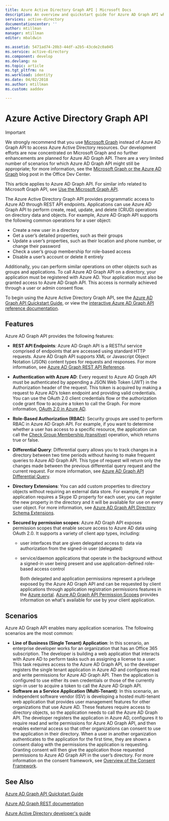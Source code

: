 ```yaml
---
title: Azure Active Directory Graph API | Microsoft Docs
description: An overview and quickstart guide for Azure AD Graph API which allows programmatic access to Azure AD through REST API endpoints.
services: active-directory
documentationcenter: ''
author: mtillman
manager: mtillman
editor: mbaldwin

ms.assetid: 5471ad74-20b3-44df-a2b5-43cde2c0a045
ms.service: active-directory
ms.component: develop
ms.devlang: na
ms.topic: article
ms.tgt_pltfrm: na
ms.workload: identity
ms.date: 04/02/2018
ms.author: mtillman
ms.custom: aaddev

---
```

# Azure Active Directory Graph API
> [!IMPORTANT]
> We strongly recommend that you use [Microsoft Graph](https://graph.microsoft.io/) instead of Azure AD Graph API to access Azure Active Directory resources. Our development efforts are now concentrated on Microsoft Graph and no further enhancements are planned for Azure AD Graph API. There are a very limited number of scenarios for which Azure AD Graph API might still be appropriate; for more information, see the [Microsoft Graph or the Azure AD Graph](https://dev.office.com/blogs/microsoft-graph-or-azure-ad-graph) blog post in the Office Dev Center.
> 
> 

This article applies to Azure AD Graph API. For similar info related to Microsoft Graph API, see [Use the Microsoft Graph API](https://developer.microsoft.com/en-us/graph/docs/concepts/use_the_api). 

The Azure Active Directory Graph API provides programmatic access to Azure AD through REST API endpoints. Applications can use Azure AD Graph API to perform create, read, update, and delete (CRUD) operations on directory data and objects. For example, Azure AD Graph API supports the following common operations for a user object:

* Create a new user in a directory
* Get a user’s detailed properties, such as their groups
* Update a user’s properties, such as their location and phone number, or change their password
* Check a user’s group membership for role-based access
* Disable a user’s account or delete it entirely

Additionally, you can perform similar operations on other objects such as groups and applications. To call Azure AD Graph API on a directory, your application must be registered with Azure AD. Your application must also be granted access to Azure AD Graph API. This access is normally achieved through a user or admin consent flow.

To begin using the Azure Active Directory Graph API, see the [Azure AD Graph API Quickstart Guide](active-directory-graph-api-quickstart.md), or view the [interactive Azure AD Graph API reference documentation](https://msdn.microsoft.com/Library/Azure/Ad/Graph/api/api-catalog).

## Features
Azure AD Graph API provides the following features:

* **REST API Endpoints**: Azure AD Graph API is a RESTful service comprised of endpoints that are accessed using standard HTTP requests. Azure AD Graph API supports XML or Javascript Object Notation (JSON) content types for requests and responses. For more information, see [Azure AD Graph REST API Reference](https://msdn.microsoft.com/Library/Azure/Ad/Graph/api/api-catalog).
* **Authentication with Azure AD**: Every request to Azure AD Graph API must be authenticated by appending a JSON Web Token (JWT) in the Authorization header of the request. This token is acquired by making a request to Azure AD’s token endpoint and providing valid credentials. You can use the OAuth 2.0 client credentials flow or the authorization code grant flow to acquire a token to call the Graph. For more information, [OAuth 2.0 in Azure AD](https://msdn.microsoft.com/library/azure/dn645545.aspx).
* **Role-Based Authorization (RBAC)**: Security groups are used to perform RBAC in Azure AD Graph API. For example, if you want to determine whether a user has access to a specific resource, the application can call the [Check Group Membership (transitive)](https://msdn.microsoft.com/Library/Azure/Ad/Graph/api/functions-and-actions#checkMemberGroups) operation, which returns true or false.
* **Differential Query**: Differential query allows you to track changes in a directory between two time periods without having to make frequent queries to Azure AD Graph API. This type of request will return only the changes made between the previous differential query request and the current request. For more information, see [Azure AD Graph API Differential Query](https://msdn.microsoft.com/Library/Azure/Ad/Graph/howto/azure-ad-graph-api-differential-query).
* **Directory Extensions**: You can add custom properties to directory objects without requiring an external data store. For example, if your application requires a Skype ID property for each user, you can register the new property in the directory and it will be available for use on every user object. For more information, see [Azure AD Graph API Directory Schema Extensions](https://msdn.microsoft.com/Library/Azure/Ad/Graph/howto/azure-ad-graph-api-directory-schema-extensions).
* **Secured by permission scopes**: Azure AD Graph API exposes permission scopes that enable secure access to Azure AD data using OAuth 2.0. It supports a variety of client app types, including:
  
  * user interfaces that are given delegated access to data via authorization from the signed-in user (delegated)
  * service/daemon applications that operate in the background without a signed-in user being present and use application-defined role-based access control
    
    Both delegated and application permissions represent a privilege exposed by the Azure AD Graph API and can be requested by client applications through application registration permissions features in the [Azure portal](https://portal.azure.com). [Azure AD Graph API Permission Scopes](https://msdn.microsoft.com/Library/Azure/Ad/Graph/howto/azure-ad-graph-api-permission-scopes) provides information on what's available for use by your client application.

## Scenarios
Azure AD Graph API enables many application scenarios. The following scenarios are the most common:

* **Line of Business (Single Tenant) Application**: In this scenario, an enterprise developer works for an organization that has an Office 365 subscription. The developer is building a web application that interacts with Azure AD to perform tasks such as assigning a license to a user. This task requires access to the Azure AD Graph API, so the developer registers the single tenant application in Azure AD and configures read and write permissions for Azure AD Graph API. Then the application is configured to use either its own credentials or those of the currently sign-in user to acquire a token to call the Azure AD Graph API.
* **Software as a Service Application (Multi-Tenant)**: In this scenario, an independent software vendor (ISV) is developing a hosted multi-tenant web application that provides user management features for other organizations that use Azure AD. These features require access to directory objects, so the application needs to call the Azure AD Graph API. The developer registers the application in Azure AD, configures it to require read and write permissions for Azure AD Graph API, and then enables external access so that other organizations can consent to use the application in their directory. When a user in another organization authenticates to the application for the first time, they are shown a consent dialog with the permissions the application is requesting. Granting consent will then give the application those requested permissions to Azure AD Graph API in the user’s directory. For more information on the consent framework, see [Overview of the Consent Framework](quickstart-v1-integrate-apps-with-azure-ad.md).

## See Also
[Azure AD Graph API Quickstart Guide](active-directory-graph-api-quickstart.md)

[Azure AD Graph REST documentation](https://msdn.microsoft.com/Library/Azure/Ad/Graph/api/api-catalog)

[Azure Active Directory developer's guide](azure-ad-developers-guide.md)

